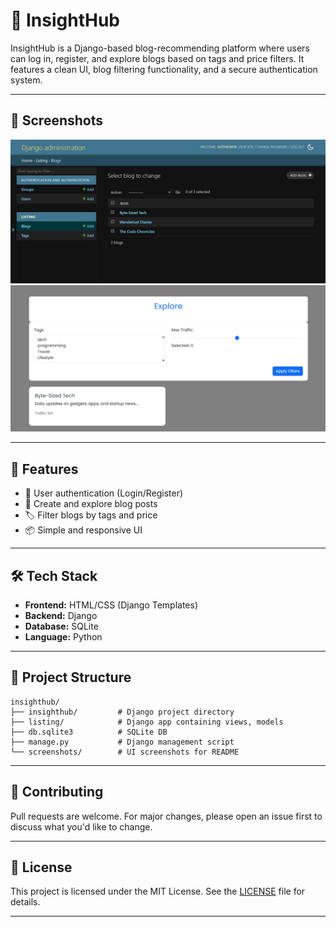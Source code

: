# 🧠 InsightHub

InsightHub is a Django-based blog-recommending platform where users can log in, register, and explore blogs based on tags and price filters. It features a clean UI, blog filtering functionality, and a secure authentication system.

---

## 📸 Screenshots

<img src="./screenshots/django_admin.jpg" width="600"/>
<img src="./screenshots/home_page.jpg" width="600"/>

---

## 🚀 Features

- 🔐 User authentication (Login/Register)
- 📝 Create and explore blog posts
- 🏷️ Filter blogs by tags and price
- 📦 Simple and responsive UI

---

## 🛠️ Tech Stack

- **Frontend:** HTML/CSS (Django Templates)
- **Backend:** Django
- **Database:** SQLite
- **Language:** Python

---

## 🧩 Project Structure

```
insighthub/
├── insighthub/         # Django project directory
├── listing/            # Django app containing views, models
├── db.sqlite3          # SQLite DB
├── manage.py           # Django management script
└── screenshots/        # UI screenshots for README
```
---

## 🤝 Contributing

Pull requests are welcome. For major changes, please open an issue first to discuss what you'd like to change.

---

## 📄 License

This project is licensed under the MIT License. See the [LICENSE](LICENSE) file for details.

--------------------------------------------------------------------------------------------------------------------------------------------------------------------------------------------------------------